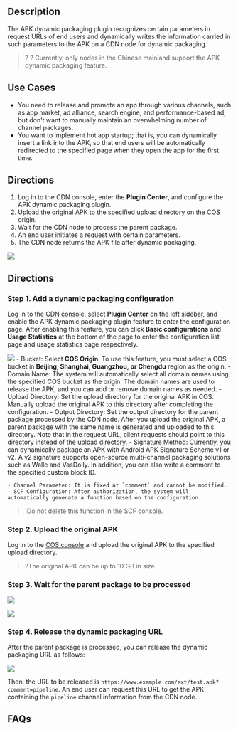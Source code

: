 ## Description

The APK dynamic packaging plugin recognizes certain parameters in request URLs of end users and dynamically writes the information carried in such parameters to the APK on a CDN node for dynamic packaging.

> ? 
> ? Currently, only nodes in the Chinese mainland support the APK dynamic packaging feature.

## Use Cases

- You need to release and promote an app through various channels, such as app market, ad alliance, search engine, and performance-based ad, but don't want to manually maintain an overwhelming number of channel packages.
- You want to implement hot app startup; that is, you can dynamically insert a link into the APK, so that end users will be automatically redirected to the specified page when they open the app for the first time.

## Directions

1. Log in to the CDN console, enter the **Plugin Center**, and configure the APK dynamic packaging plugin.
2. Upload the original APK to the specified upload directory on the COS origin.
3. Wait for the CDN node to process the parent package.
4. An end user initiates a request with certain parameters.
5. The CDN node returns the APK file after dynamic packaging.

![](https://staticintl.cloudcachetci.com/yehe/backend-news/chaT316_%E4%BC%81%E4%B8%9A%E5%BE%AE%E4%BF%A1%E6%88%AA%E5%9B%BE_20230320145342.png)

## Directions

### Step 1. Add a dynamic packaging configuration

Log in to the [CDN console](https://console.cloud.tencent.com/cdn), select **Plugin Center** on the left sidebar, and enable the APK dynamic packaging plugin feature to enter the configuration page. After enabling this feature, you can click **Basic configurations** and **Usage Statistics** at the bottom of the page to enter the configuration list page and usage statistics page respectively.


![](https://qcloudimg.tencent-cloud.cn/raw/fd709b1f30cdc70c35598ad0cf4c0f87.png)
	- Bucket: Select **COS Origin**. To use this feature, you must select a COS bucket in **Beijing, Shanghai, Guangzhou, or Chengdu** region as the origin.
	- Domain Name: The system will automatically select all domain names using the specified COS bucket as the origin. The domain names are used to release the APK, and you can add or remove domain names as needed.
	- Upload Directory: Set the upload directory for the original APK in COS. Manually upload the original APK to this directory after completing the configuration.
	- Output Directory: Set the output directory for the parent package processed by the CDN node. After you upload the original APK, a parent package with the same name is generated and uploaded to this directory. Note that in the request URL, client requests should point to this directory instead of the upload directory.
	- Signature Method: Currently, you can dynamically package an APK with Android APK Signature Scheme v1 or v2. A v2 signature supports open-source multi-channel packaging solutions such as Walle and VasDolly. In addition, you can also write a comment to the specified custom block ID.
	
	- Channel Parameter: It is fixed at `comment` and cannot be modified.
	- SCF Configuration: After authorization, the system will automatically generate a function based on the configuration.

>!Do not delete this function in the SCF console.

### Step 2. Upload the original APK

Log in to the [COS console](https://console.cloud.tencent.com/cos5) and upload the original APK to the specified upload directory.

> ?The original APK can be up to 10 GB in size.

### Step 3. Wait for the parent package to be processed


![](https://qcloudimg.tencent-cloud.cn/raw/d8b783efd03769a178e267e3061402de.png)

![](https://qcloudimg.tencent-cloud.cn/raw/62617c12f5c7f70af7c1343c952fb19c.png)

### Step 4. Release the dynamic packaging URL

After the parent package is processed, you can release the dynamic packaging URL as follows:

![](https://qcloudimg.tencent-cloud.cn/raw/5cada38d0f146bbecb5f036ae4a3b7f7.png)

Then, the URL to be released is `https://www.example.com/ext/test.apk?comment=pipeline`.
An end user can request this URL to get the APK containing the `pipeline` channel information from the CDN node.



## FAQs







	
	
